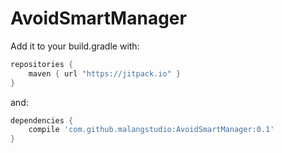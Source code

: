 # AvoidSmartManager

Add it to your build.gradle with:
```gradle
repositories {
    maven { url "https://jitpack.io" }
}
```
and:

```gradle
dependencies {
    compile 'com.github.malangstudio:AvoidSmartManager:0.1'
}
```
